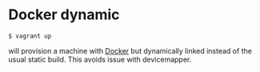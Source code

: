 # Docker dynamic

````
$ vagrant up
````

will provision a machine with [Docker](http://docker.io) but dynamically linked instead of the usual static build.
This avoids issue with devicemapper.
